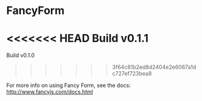 # FancyForm

<<<<<<< HEAD
Build v0.1.1
=======
Build v0.1.0
>>>>>>> 3f64c81b2ed8d2404e2e6067a1dc727ef723bea8


For more info on using Fancy Form, see the docs: http://www.fancyjs.com/docs.html

